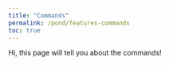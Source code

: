 ```yaml
---
title: "Commands"
permalink: /pond/features-commands
toc: true
---
```


Hi, this page will tell you about the commands!
